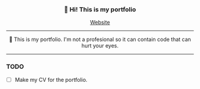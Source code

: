 <h3 align="center">👋 Hi! This is my portfolio</h3>
<p align="center">
  <a href="https://gael-lopes-da-silva.github.io/MyPortfolio/">Website</a>
</p>

---

<p align="center">💼 This is my portfolio. I'm not a profesional so it can contain code that can hurt your eyes.</p>

---

### TODO
- [ ] Make my CV for the portfolio.
